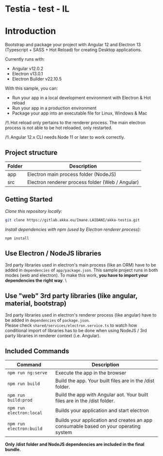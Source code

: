 # Testia - test - IL

# Introduction

Bootstrap and package your project with Angular 12 and Electron 13 (Typescript + SASS + Hot Reload) for creating Desktop applications.

Currently runs with:

- Angular v12.0.2
- Electron v13.0.1
- Electron Builder v22.10.5

With this sample, you can:

- Run your app in a local development environment with Electron & Hot reload
- Run your app in a production environment
- Package your app into an executable file for Linux, Windows & Mac

/!\ Hot reload only pertains to the renderer process. The main electron process is not able to be hot reloaded, only restarted.

/!\ Angular 12.x CLI needs Node 11 or later to work correctly.

## Project structure

|Folder|Description|
| ---- | ---- |
| app | Electron main process folder (NodeJS) |
| src | Electron renderer process folder (Web / Angular) |

## Getting Started

*Clone this repository locally:*

``` bash
git clone https://gitlab.akka.eu/Imane.LAIDANI/akka-testia.git
```

*Install dependencies with npm (used by Electron renderer process):*

``` bash
npm install
```

## Use Electron / NodeJS libraries

3rd party libraries used in electron's main process (like an ORM) have to be added in `dependencies` of `app/package.json`.
This sample project runs in both modes (web and electron). To make this work, **you have to import your dependencies the right way**. \


## Use "web" 3rd party libraries (like angular, material, bootstrap)

3rd party libraries used in electron's renderer process (like angular) have to be added in `dependencies` of `package.json`. \
Please check `shared/services/electron.service.ts` to watch how conditional import of libraries has to be done when using NodeJS / 3rd party libraries in renderer context (i.e. Angular).


## Included Commands

|Command|Description|
| ---- | ---- |
|`npm run ng:serve`| Execute the app in the browser |
|`npm run build`| Build the app. Your built files are in the /dist folder. |
|`npm run build:prod`| Build the app with Angular aot. Your built files are in the /dist folder. |
|`npm run electron:local`| Builds your application and start electron
|`npm run electron:build`| Builds your application and creates an app consumable based on your operating system |

**Only /dist folder and NodeJS dependencies are included in the final bundle.**







